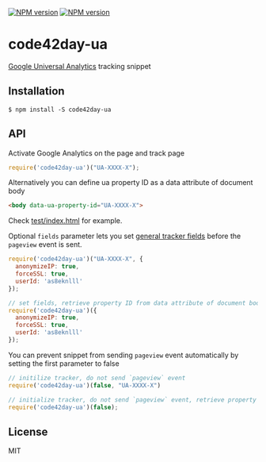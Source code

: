 [![NPM version](https://img.shields.io/npm/v/code42day-ua.svg)](https://www.npmjs.com/package/code42day-ua)
[![NPM version](https://img.shields.io/npm/l/code42day-ua.svg)](https://www.npmjs.com/package/code42day-ua)

# code42day-ua

  [Google Universal Analytics][gua] tracking snippet

## Installation

    $ npm install -S code42day-ua

## API

  Activate Google Analytics on the page and track page

```javascript
require('code42day-ua')("UA-XXXX-X");
```

  Alternatively you can define ua property ID as a data attribute of document body

```html
<body data-ua-property-id="UA-XXXX-X">
```

  Check [test/index.html](https://github.com/code42day/ua/blob/master/test/index.html) for example.

  Optional `fields` parameter lets you set [general tracker fields][fields] before the `pageview` event is sent.

```javascript
require('code42day-ua')("UA-XXXX-X", {
  anonymizeIP: true,
  forceSSL: true,
  userId: 'as8eknlll'
});

// set fields, retrieve property ID from data attribute of document body
require('code42day-ua')({
  anonymizeIP: true,
  forceSSL: true,
  userId: 'as8eknlll'
});

```

  You can prevent snippet from sending `pageview` event automatically by setting the first parameter to false
```javascript
// initilize tracker, do not send `pageview` event
require('code42day-ua')(false, "UA-XXXX-X")

// initialize tracker, do not send `pageview` event, retrieve property ID from data attribute of document body
require('code42day-ua')(false);

```

## License

  MIT

[gua]: https://support.google.com/analytics/answer/2790010?hl=en
[fields]: https://developers.google.com/analytics/devguides/collection/analyticsjs/field-reference#general
